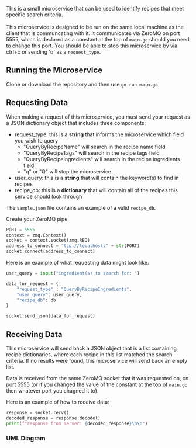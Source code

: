 This is a small microservice that can be used to identify recipes that meet specific search criteria. \
\
This microservice is designed to be run on the same local machine as the client that is communcating with it. It communicates via ZeroMQ on port 5555, which is declared as a constant at the top of `main.go` should you need to change this port. You should be able to stop this microservice by via ctrl+c or sending 'q' as a `request_type`.

## Running the Microservice
Clone or download the repository and then use `go run main.go`

## Requesting Data

When making a request of this microservice, you must send your request as a JSON dictionary object that includes three components:

- request_type: this is a **string** that informs the microservice which field you wish to query
  - "QueryByRecipeName" will search in the recipe name field
  - "QueryByRecipeTags" will search in the recipe tags field
  - "QueryByRecipeIngredients" will search in the recipe ingredients field
  - "q" or "Q" will stop the microservice. 
- user_query:  this is a **string** that will contain the keyword(s) to find in recipes
- recipe_db: this is a **dictionary** that will contain all of the recipes this service should look through

The `sample.json` file contains an example of a valid `recipe_db`. 

Create your ZeroMQ pipe.

```python
PORT = 5555
context = zmq.Context()
socket = context.socket(zmq.REQ)
address_to_connect = "tcp://localhost:" + str(PORT)
socket.connect(address_to_connect)
```

Here is an example of what requesting data might look like: 

```python
user_query = input("ingredient(s) to search for: ")

data_for_request = {
    "request_type" : "QueryByRecipeIngredients",
    "user_query": user_query,
    "recipe_db": db
}

socket.send_json(data_for_request)
```


## Receiving Data
This microservice will send back a JSON object that is a list containing recipe dictionaries, where each recipe in this list matched the search criteria. If no results were found, this microservice will send back an empty list. 

Data is received from the same ZeroMQ socket that it was requested on, on port 5555 (or if you changed the value of the constant at the top of `main.go` then whatever port you chagned it to).

Here is an example of how to receive data:

```python
response = socket.recv()
decoded_response = response.decode()
print(f"response from server: {decoded_response}\n\n")
```

### UML Diagram